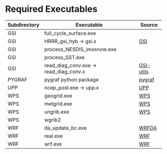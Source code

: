 # Required Executables

| Subdirectory | Executable | Source |
|--------------|------------|--------|
| GSI | full\_cycle\_surface.exe | |
| GSI | HRRR\_gsi\_hyb -> gsi.x | [GSI](https://github.com/NOAA-EMC/GSI) |
| GSI | process\_NESDIS\_imssnow.exe | |
| GSI | process\_SST.exe | |
| GSI | read\_diag\_conv.exe -> read\_diag\_conv.x | [GSI-utils](https://github.com/NOAA-EMC/GSI-utils) |
| PYGRAF | pygraf python package | [pygraf](https://github.com/NOAA-GSL/pygraf) |
| UPP | ncep\_post.exe -> upp.x | [UPP](https://github.com/NOAA-EMC/UPP) |
| WPS | geogrid.exe | [WPS](https://www2.mmm.ucar.edu/wrf/users/download/get_source.html) |
| WPS | metgrid.exe | [WPS](https://www2.mmm.ucar.edu/wrf/users/download/get_source.html) |
| WPS | ungrib.exe | [WPS](https://www2.mmm.ucar.edu/wrf/users/download/get_source.html) |
| WPS | wgrib2 | |
| WRF | da\_update\_bc.exe | [WRFDA](https://www2.mmm.ucar.edu/wrf/users/download/get_source.html) |
| WRF | real.exe | [WRF](https://www2.mmm.ucar.edu/wrf/users/download/get_source.html) |
| WRF | wrf.exe | [WRF](https://www2.mmm.ucar.edu/wrf/users/download/get_source.html) |
